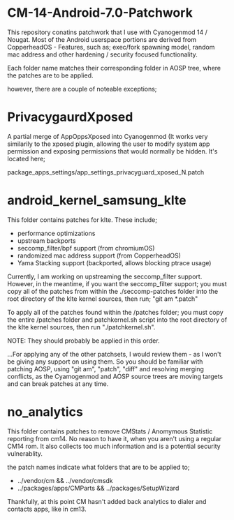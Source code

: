 # CM-14-Android-7.0-Patchwork

This repository conatins patchwork that I use with Cyanogenmod 14 / Nougat. Most of the Android userspace
portions are derived from CopperheadOS - Features, such as; exec/fork spawning model, random mac address and
other hardening / security focused functionality.

Each folder name matches their corresponding folder in AOSP tree, where the patches are to be applied.

however, there are a couple of noteable exceptions; 

# PrivacygaurdXposed 

A partial merge of AppOppsXposed into Cyanogenmod (It works very similarily to the xposed plugin, allowing the 
user to modify system app permission and exposing permissions that would normally be hidden. It's located here; 

package_apps_settings/app_settings_privacyguard_xposed_N.patch

# android_kernel_samsung_klte

This folder contains patches for klte. These include;

* performance optimizations
* upstream backports
* seccomp_filter/bpf support (from chromiumOS)
* randomized mac address support (from CopperheadOS)
* Yama Stacking support (backported, allows blocking ptrace usage)

Currently, I am working on upstreaming the seccomp_filter support. However, in the meantime, if you want the seccomp_filter 
support; you must copy all of the patches from within the ./seccomp-patches folder into the root directory of the klte kernel sources, then run; "git am *.patch" 

To apply all of the patches found within the /patches folder; you must copy the entire /patches folder and patchkernel.sh script into the root directory of the klte kernel sources, then run "./patchkernel.sh".

NOTE: They should probably be applied in this order.

...For applying any of the other patchsets, I would review them - as I won't be giving any support on using them. So you should be familiar with patching AOSP, using "git am", "patch", "diff" and resolving merging conflicts, as the Cyamogenmod and AOSP source trees are moving targets and can break patches at any time.

# no_analytics

This folder contains patches to remove CMStats / Anomymous Statistic reporting from cm14. No reason to have it, when you aren't using a regular CM14 rom. It also collects too much information and is a potential security vulnerablity.

the patch names indicate what folders that are to be applied to;

* ../vendor/cm && ../vendor/cmsdk
* ../packages/apps/CMParts && ../packages/SetupWizard

Thankfully, at this point CM hasn't added back analytics to dialer and contacts apps, like in cm13. 
